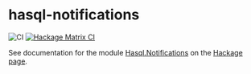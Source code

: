 # hasql-notifications

![CI](https://github.com/diogob/hasql-notifications/actions/workflows/ci.yml/badge.svg)
[![Hackage Matrix CI](https://matrix.hackage.haskell.org/api/v2/packages/postgres-websockets/badge)](https://matrix.hackage.haskell.org/package/postgres-websockets)

See documentation for the module [Hasql.Notifications](https://hackage.haskell.org/package/hasql-notifications/docs/Hasql-Notifications.html) on the [Hackage page](https://hackage.haskell.org/package/hasql-notifications).
